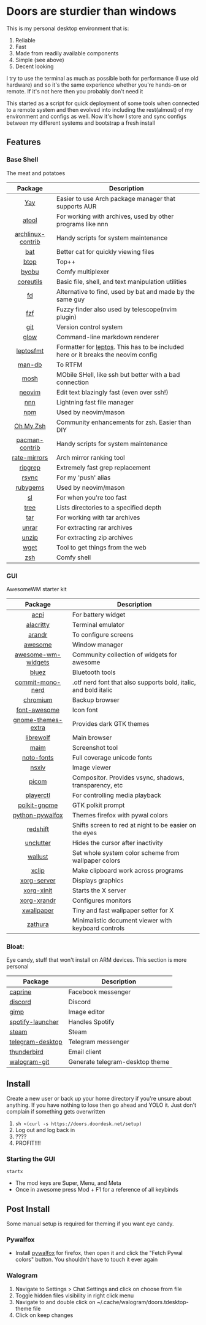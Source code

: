 # Doors are sturdier than windows

This is my personal desktop environment that is:

1. Reliable
1. Fast
1. Made from readily available components
1. Simple (see above)
1. Decent looking

I try to use the terminal as much as possible both for performance (I use old hardware) and so it's the same experience whether you're hands-on or remote. If it's not here then you probably don't need it

This started as a script for quick deployment of some tools when connected to a remote system and then evolved into including the rest(almost) of my environment and configs as well. Now it's how I store and sync configs between my different systems and bootstrap a fresh install

## Features

### Base Shell

The meat and potatoes

|                               Package                                | Description                                                                                                              |
| :------------------------------------------------------------------: | ------------------------------------------------------------------------------------------------------------------------ |
|                 [Yay](https://github.com/Jguer/yay)                  | Easier to use Arch package manager that supports AUR                                                                     |
|                [atool](https://www.nongnu.org/atool)                 | For working with archives, used by other programs like nnn                                                               |
|      [archlinux-contrib](https://github.com/archlinux/contrib)       | Handy scripts for system maintenance                                                                                     |
|                [bat](https://github.com/sharkdp/bat)                 | Better cat for quickly viewing files                                                                                     |
|             [btop](https://github.com/aristocratos/btop)             | Top++                                                                                                                    |
|                   [byobu](https://www.byobu.org/)                    | Comfy multiplexer                                                                                                        |
|         [coreutils](https://www.gnu.org/software/coreutils/)         | Basic file, shell, and text manipulation utilities                                                                       |
|                 [fd](https://github.com/sharkdp/fd)                  | Alternative to find, used by bat and made by the same guy                                                                |
|                [fzf](https://github.com/junegunn/fzf)                | Fuzzy finder also used by telescope(nvim plugin)                                                                         |
|                     [git](https://git-scm.com/)                      | Version control system                                                                                                   |
|            [glow](https://github.com/charmbracelet/glow)             | Command-line markdown renderer                                                                                           |
|          [leptosfmt](https://github.com/bram209/leptosfmt)           | Formatter for [leptos](https://github.com/leptos-rs/leptos). This has to be included here or it breaks the neovim config |
|                 [man-db](https://man-db.nongnu.org/)                 | To RTFM                                                                                                                  |
|                      [mosh](https://mosh.org/)                       | MObile SHell, like ssh but better with a bad connection                                                                  |
|              [neovim](https://github.com/neovim/neovim)              | Edit text blazingly fast (even over ssh!)                                                                                |
|                 [nnn](https://github.com/jarun/nnn)                  | Lightning fast file manager                                                                                              |
|                    [npm](https://www.npmjs.com/)                     | Used by neovim/mason                                                                                                     |
|           [Oh My Zsh](https://github.com/ohmyzsh/ohmyzsh)            | Community enhancements for zsh. Easier than DIY                                                                          |
| [pacman-contrib](https://gitlab.archlinux.org/pacman/pacman-contrib) | Handy scripts for system maintenance                                                                                     |
|     [rate-mirrors](https://github.com/westandskif/rate-mirrors)      | Arch mirror ranking tool                                                                                                 |
|           [ripgrep](https://github.com/BurntSushi/ripgrep)           | Extremely fast grep replacement                                                                                          |
|                  [rsync](https://rsync.samba.org/)                   | For my 'push' alias                                                                                                      |
|                  [rubygems](https://rubygems.org/)                   | Used by neovim/mason                                                                                                     |
|                  [sl](https://github.com/eyJhb/sl)                   | For when you're too fast                                                                                                 |
|        [tree](https://gitlab.com/OldManProgrammer/unix-tree)         | Lists directories to a specified depth                                                                                   |
|               [tar](https://www.gnu.org/software/tar/)               | For working with tar archives                                                                                            |
|             [unrar](https://www.rarlab.com/rar_add.htm)              | For extracting rar archives                                                                                              |
|          [unzip](http://infozip.sourceforge.net/UnZip.html)          | For extracting zip archives                                                                                              |
|         [wget](https://www.gnu.org/software/wget/wget.html)          | Tool to get things from the web                                                                                          |
|                     [zsh](https://www.zsh.org/)                      | Comfy shell                                                                                                              |

### GUI

AwesomeWM starter kit

|                                  Package                                  | Description                                                     |
| :-----------------------------------------------------------------------: | --------------------------------------------------------------- |
|           [acpi](https://wiki.archlinux.org/title/ACPI_modules)           | For battery widget                                              |
|            [alacritty](https://github.com/alacritty/alacritty)            | Terminal emulator                                               |
|           [arandr](https://christian.amsuess.com/tools/arandr)            | To configure screens                                            |
|                     [awesome](https://awesomewm.org/)                     | Window manager                                                  |
| [awesome-wm-widgets](https://github.com/streetturtle/awesome-wm-widgets)  | Community collection of widgets for awesome                     |
|                      [bluez](https://www.bluez.org/)                      | Bluetooth tools                                                 |
|        [commit-mono-nerd](https://github.com/ryanoasis/nerd-fonts)        | .otf nerd font that also supports bold, italic, and bold italic |
|                [chromium](https://www.chromium.org/Home/)                 | Backup browser                                                  |
|                 [font-awesome](https://fontawesome.com/)                  | Icon font                                                       |
| [gnome-themes-extra](https://gitlab.gnome.org/Archive/gnome-themes-extra) | Provides dark GTK themes                                        |
|                    [librewolf](https://librewolf.net/)                    | Main browser                                                    |
|                 [maim](https://github.com/naelstrof/maim)                 | Screenshot tool                                                 |
|          [noto-fonts](https://en.wikipedia.org/wiki/Noto_fonts)           | Full coverage unicode fonts                                     |
|                   [nsxiv](https://nsxiv.codeberg.page/)                   | Image viewer                                                    |
|                  [picom](https://github.com/yshui/picom)                  | Compositor. Provides vsync, shadows, transparency, etc          |
|           [playerctl](https://github.com/altdesktop/playerctl)            | For controlling media playback                                  |
|          [polkit-gnome](https://wiki.archlinux.org/title/Polkit)          | GTK polkit prompt                                               |
|          [python-pywalfox](https://github.com/frewacom/pywalfox)          | Themes firefox with pywal colors                                |
|               [redshift](https://github.com/jonls/redshift)               | Shifts screen to red at night to be easier on the eyes          |
|        [unclutter](https://github.com/Airblader/unclutter-xfixes)         | Hides the cursor after inactivity                               |
|         [wallust](https://codeberg.org/explosion-mental/wallust)          | Set whole system color scheme from wallpaper colors             |
|                 [xclip](https://github.com/astrand/xclip)                 | Make clipboard work across programs                             |
|           [xorg-server](https://wiki.archlinux.org/title/Xorg)            | Displays graphics                                               |
|           [xorg-xinit](https://wiki.archlinux.org/title/Xinit)            | Starts the X server                                             |
|          [xorg-xrandr](https://wiki.archlinux.org/title/xrandr)           | Configures monitors                                             |
|          [xwallpaper](https://github.com/stoeckmann/xwallpaper)           | Tiny and fast wallpaper setter for X                            |
|               [zathura](https://pwmt.org/projects/zathura/)               | Minimalistic document viewer with keyboard controls             |

### Bloat:

Eye candy, stuff that won't install on ARM devices. This section is more personal

| Package                                                        | Description                     |
| -------------------------------------------------------------- | ------------------------------- |
| [caprine](https://sindresorhus.com/caprine/)                   | Facebook messenger              |
| [discord](https://discord.com/)                                | Discord                         |
| [gimp](https://www.gimp.org/)                                  | Image editor                    |
| [spotify-launcher](https://github.com/kpcyrd/spotify-launcher) | Handles Spotify                 |
| [steam](https://store.steampowered.com/)                       | Steam                           |
| [telegram-desktop](https://telegram.org/)                      | Telegram messenger              |
| [thunderbird](https://www.thunderbird.net)                     | Email client                    |
| [walogram-git](https://codeberg.org/thirtysix/walogram)        | Generate telegram-desktop theme |

## Install

Create a new user or back up your home directory if you're unsure about anything. If you have nothing to lose then go ahead and YOLO it. Just don't complain if something gets overwritten

1. `sh <(curl -s https://doors.doordesk.net/setup)`
1. Log out and log back in
1. ????
1. PROFIT!!!!

### Starting the GUI

`startx`

- The mod keys are Super, Menu, and Meta
- Once in awesome press Mod + F1 for a reference of all keybinds

## Post Install

Some manual setup is required for theming if you want eye candy.

### Pywalfox

- Install [pywalfox](https://addons.mozilla.org/en-US/firefox/addon/pywalfox/) for firefox, then open it and click the "Fetch Pywal colors" button. You shouldn't have to touch it ever again

### Walogram

1. Navigate to Settings > Chat Settings and click on choose from file
1. Toggle hidden files visibility in right click menu
1. Navigate to and double click on ~/.cache/walogram/doors.tdesktop-theme file
1. Click on keep changes
